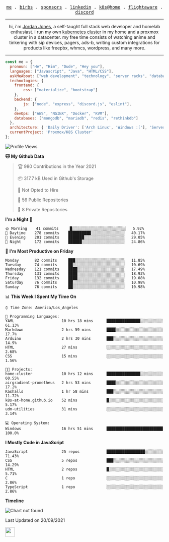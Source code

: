 <p align="center">
  <samp>
    <a href="https://jordanjones.org/">me</a> .
    <a href="https://twitter.com/kashalls">birbs</a> .
    <a href="https://github.com/sponsors/kashalls">sponsors</a> .
    <a href="https://linkedin.com/in/jordpjones">linkedin</a> .
    <a href="https://github.com/kashalls/home-cluster">k8s@home</a> .
    <a href="https://flightaware.com/adsb/stats/user/kashalls">flightaware</a> .
    <a href="https://discord.gg/ctgrp8k">discord</a>
  </samp>
</p>

---

<p align="center">hi, i'm <a href="https://jordanjones.org/">Jordan Jones</a>, a self-taught full stack web developer and homelab enthusiast. i run my own <a href="https://github.com/kashalls/home-cluster">kubernetes cluster</a> in my home and a proxmox cluster in a datacenter. my free time consists of watching anime and tinkering with sip devices, pagers, ads-b, writing custom integrations for products like freepbx, whmcs, wordpress, and many more.</p>

---


```javascript
const me = {
  pronoun: ["He", "Him", "Dude", "Hey you"],
  languages: ["Javascript", "Java", "HTML/CSS"],
  askMeAbout: ["web development", "technology", "server racks", "databases"],
  technologies: {
    frontend: {
        css: ["materialize", "bootstrap"]
    },
    backend: {
        js: ["node", "express", "discord.js", "eslint"],
    },
    devOps: ["AWS", "NGINX", "Docker", "KVM"],
    databases: ["mongodb", "mariadb", "redis", "rethinkdb"]
  },
  architecture: { 'Daily Driver': ['Arch Linux', 'Windows :['], 'Server Applications': 'Ubuntu Focal' },
  currentProject: 'Proxmox/K8S Cluster'
};
```

<!--START_SECTION:waka-->
![Profile Views](http://img.shields.io/badge/Profile%20Views-3-blue)

**🐱 My Github Data** 

> 🏆 980 Contributions in the Year 2021
 > 
> 📦 317.7 kB Used in Github's Storage 
 > 
> 🚫 Not Opted to Hire
 > 
> 📜 56 Public Repositories 
 > 
> 🔑 8 Private Repositories  
 > 
**I'm a Night 🦉** 

```text
🌞 Morning    41 commits     █░░░░░░░░░░░░░░░░░░░░░░░░   5.92% 
🌆 Daytime    278 commits    ██████████░░░░░░░░░░░░░░░   40.17% 
🌃 Evening    201 commits    ███████░░░░░░░░░░░░░░░░░░   29.05% 
🌙 Night      172 commits    ██████░░░░░░░░░░░░░░░░░░░   24.86%

```
📅 **I'm Most Productive on Friday** 

```text
Monday       82 commits     ███░░░░░░░░░░░░░░░░░░░░░░   11.85% 
Tuesday      74 commits     ██░░░░░░░░░░░░░░░░░░░░░░░   10.69% 
Wednesday    121 commits    ████░░░░░░░░░░░░░░░░░░░░░   17.49% 
Thursday     131 commits    ████░░░░░░░░░░░░░░░░░░░░░   18.93% 
Friday       132 commits    ████░░░░░░░░░░░░░░░░░░░░░   19.08% 
Saturday     76 commits     ██░░░░░░░░░░░░░░░░░░░░░░░   10.98% 
Sunday       76 commits     ██░░░░░░░░░░░░░░░░░░░░░░░   10.98%

```


📊 **This Week I Spent My Time On** 

```text
⌚︎ Time Zone: America/Los_Angeles

💬 Programming Languages: 
YAML                     10 hrs 18 mins      ███████████████░░░░░░░░░░   61.13% 
Markdown                 2 hrs 59 mins       ████░░░░░░░░░░░░░░░░░░░░░   17.7% 
Arduino                  2 hrs 30 mins       ███░░░░░░░░░░░░░░░░░░░░░░   14.9% 
HTML                     27 mins             ░░░░░░░░░░░░░░░░░░░░░░░░░   2.68% 
CSS                      15 mins             ░░░░░░░░░░░░░░░░░░░░░░░░░   1.56%

🐱‍💻 Projects: 
home-cluster             10 hrs 12 mins      ███████████████░░░░░░░░░░   60.55% 
airgradient-prometheus   2 hrs 53 mins       ████░░░░░░░░░░░░░░░░░░░░░   17.2% 
Kashalls                 1 hr 58 mins        ███░░░░░░░░░░░░░░░░░░░░░░   11.72% 
k8s-at-home.github.io    52 mins             █░░░░░░░░░░░░░░░░░░░░░░░░   5.17% 
udm-utilities            31 mins             ░░░░░░░░░░░░░░░░░░░░░░░░░   3.14%

💻 Operating System: 
Windows                  16 hrs 51 mins      █████████████████████████   100.0%

```

**I Mostly Code in JavaScript** 

```text
JavaScript               25 repos            █████████████████░░░░░░░░   71.43% 
CSS                      5 repos             ███░░░░░░░░░░░░░░░░░░░░░░   14.29% 
HTML                     2 repos             █░░░░░░░░░░░░░░░░░░░░░░░░   5.71% 
C                        1 repo              ░░░░░░░░░░░░░░░░░░░░░░░░░   2.86% 
TypeScript               1 repo              ░░░░░░░░░░░░░░░░░░░░░░░░░   2.86%

```


**Timeline**

![Chart not found](https://raw.githubusercontent.com/Kashalls/Kashalls/master/charts/bar_graph.png) 


 Last Updated on 20/09/2021
<!--END_SECTION:waka-->

<img src="https://media.giphy.com/media/WUlplcMpOCEmTGBtBW/giphy.gif" width="30">